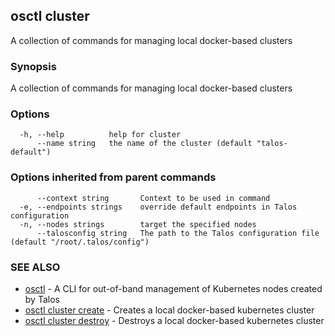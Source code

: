 <!-- markdownlint-disable -->
## osctl cluster

A collection of commands for managing local docker-based clusters

### Synopsis

A collection of commands for managing local docker-based clusters

### Options

```
  -h, --help          help for cluster
      --name string   the name of the cluster (default "talos-default")
```

### Options inherited from parent commands

```
      --context string       Context to be used in command
  -e, --endpoints strings    override default endpoints in Talos configuration
  -n, --nodes strings        target the specified nodes
      --talosconfig string   The path to the Talos configuration file (default "/root/.talos/config")
```

### SEE ALSO

* [osctl](osctl.md)	 - A CLI for out-of-band management of Kubernetes nodes created by Talos
* [osctl cluster create](osctl_cluster_create.md)	 - Creates a local docker-based kubernetes cluster
* [osctl cluster destroy](osctl_cluster_destroy.md)	 - Destroys a local docker-based kubernetes cluster

